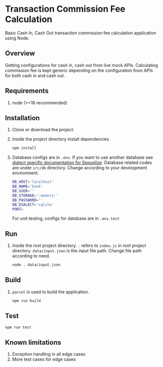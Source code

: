 ﻿# Transaction Commission Fee Calculation

Basic Cash In, Cash Out transaction commission fee calculation application using Node.

## Overview

Getting configurations for cash in, cash out from live mock APIs. Calculating commission fee is kept generic depending on the configuration from APIs for both cash in and cash out.

## Requirements

1. node (>=16 recommended)

## Installation

1. Clone or download the project.
2. Inside the project directory install dependencies

   ```bash
   npm install
   ```

3. Database configs are in `.env`. If you want to use another database see [dialect specific documentation for Sequelize](https://sequelize.org/docs/v6/other-topics/dialect-specific-things/). Database related codes are under `src/db` directory. Change according to your development environment.

    ```bash
    DB_HOST='localhost'
    DB_NAME='bank'
    DB_USER=''
    DB_STORAGE=':memory:'
    DB_PASSWORD=''
    DB_DIALECT='sqlite'
    PORT=
    ```

    For unit testing, configs for database are in `.env.test`

## Run

1. Inside the root project directory. `.` refers to `index.js` in root project directory. `data/input.json` is the input file path. Change file path according to need.

   ```bash
   node . data/input.json
   ```

## Build

1. `parcel` is used to build the application.

   ```bash
   npm run build
   ```

## Test

   ```bash
   npm run test
   ```

## Known limitations

1. Exception handling in all edge cases
2. More test cases for edge cases
